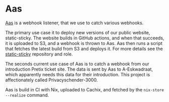 # Aas

[Aas] is a webhook listener, that we use to catch various webhooks.

The primary use case it to deploy new versions of our public website, static-sticky.
The website builds in GitHub actions, and when that succeeds, it is uploaded to S3, and a webhook is thrown to Aas.
Aas then runs a script that fetches the latest build from S3 and deploys it.
For more details see the [static-sticky] repository and role.

The seconds current use case of Aas is to catch a webhook from our introduction Pretix ticket site.
The data is sent by Aas to A-Eskwadraat, which apparently needs this data for their introduction.
This project is affectionately called Privacyschender-3000.

Aas is build in CI with Nix, uploaded to Cachix, and fetched by the `nix-store --realize` command.

[Aas]:https://github.com/svsticky/aas
[static-sticky]:https://github.com/svsticky/static-sticky
